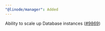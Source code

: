 ```yaml
---
"@linode/manager": Added
---
```


Ability to scale up Database instances ([#9869](https://github.com/linode/manager/pull/9869))
